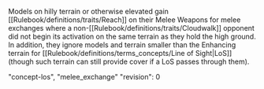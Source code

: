 Models on hilly terrain or otherwise elevated gain [[Rulebook/definitions/traits/Reach]] on their Melee Weapons for melee exchanges where a non-[[Rulebook/definitions/traits/Cloudwalk]] opponent did not begin its activation on the same terrain as they hold the high ground.
In addition, they ignore models and terrain smaller than the Enhancing terrain for [[Rulebook/definitions/terms_concepts/Line of Sight|LoS]] (though such terrain can still provide cover if a LoS passes through them).

"concept-los", "melee_exchange"
"revision": 0